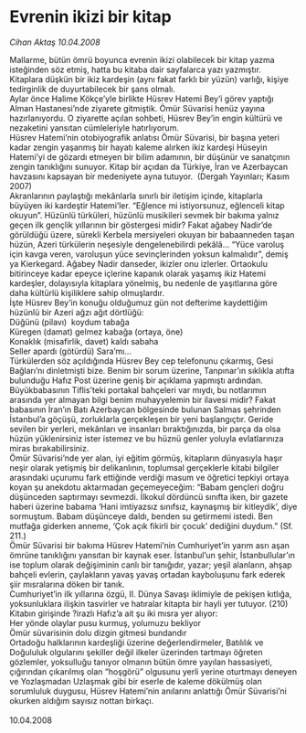 # Evrenin ikizi bir kitap

*Cihan Aktaş 10.04.2008*

<div class="taraf_structure_2col_1zq">
<div class="margen_n">



 <p>Mallarme, bütün ömrü boyunca evrenin ikizi olabilecek bir kitap yazma isteğinden söz etmiş, hatta bu kitaba dair sayfalarca yazı yazmıştır.<br/>
Kitaplara düşkün bir ikiz kardeşin (aynı fakat farklı bir yüzün) varlığı, kişiye tedirginlik de duyurtabilecek bir şans olmalı. <br/>
Aylar önce Halime Kökçe’yle birlikte Hüsrev Hatemi Bey’i görev yaptığı Alman Hastanesi’nde ziyarete gitmiştik. Ömür Süvarisi henüz yayına hazırlanıyordu. O ziyarette açılan sohbeti, Hüsrev Bey’in engin kültürü ve nezaketini yansıtan cümleleriyle hatırlıyorum.<br/>
Hüsrev Hatemi’nin otobiyografik anlatısı Ömür Süvarisi, bir başına yeteri kadar zengin yaşanmış bir hayatı kaleme alırken ikiz kardeşi Hüseyin Hatemi’yi de gözardı etmeyen bir bilim adamının, bir düşünür ve sanatçının zengin tanıklığını sunuyor. Kitap bir açıdan da Türkiye, İran ve Azerbaycan havzasını kapsayan bir medeniyete ayna tutuyor.  (Dergah Yayınları; Kasım 2007)  <br/>
Akranlarının paylaştığı mekânlarla sınırlı bir iletişim içinde, kitaplarla büyüyen iki kardeştir Hatemi’ler. “Eğlence mi istiyorsunuz, eğlenceli kitap okuyun”. Hüzünlü türküleri, hüzünlü musikileri sevmek bir bakıma yalnız geçen ilk gençlik yıllarının bir göstergesi midir? Fakat ağabey Nadir’de görüldüğü üzere, sürekli Kerbela mersiyeleri okuyan bir babaanneden taşan hüzün, Azeri türkülerin neşesiyle dengelenebilirdi pekâlâ... “Yüce varoluş için kavga veren, varoluşun yüce sevinçlerinden yoksun kalmalıdır”, demiş ya Kierkegard. Ağabey Nadir danseder, ikizler onu izlerler. Ortaokulu bitirinceye kadar epeyce içlerine kapanık olarak yaşamış ikiz Hatemi kardeşler, dolayısıyla kitaplara yönelmiş, bu nedenle de yaşıtlarına göre daha kültürlü kişiliklere sahip olmuşlardır. <br/>
İşte Hüsrev Bey’in konuğu olduğumuz gün not defterime kaydettiğim hüzünlü bir Azeri ağzı ağıt dörtlüğü:<br/>
Düğünü (pilavı)  koydum tabağa<br/>
Küregen (damat) gelmez kabağa (ortaya, öne) <br/>
Konaklık (misafirlik, davet) kaldı sabaha<br/>
Seller apardı (götürdü) Sara’mı... <br/>
Türkülerden söz açıldığında Hüsrev Bey cep telefonunu çıkarmış, Gesi Bağları’nı dinletmişti bize. Benim bir sorum üzerine, Tanpınar’ın sıklıkla atıfta bulunduğu Hafız Post üzerine geniş bir açıklama yapmıştı ardından. Büyükbabasının Tiflis’teki portakal bahçeleri var mıydı, bu notlarımın arasında yer almayan bilgi benim muhayyelemin bir ilavesi midir? Fakat babasının İran’ın Batı Azerbaycan bölgesinde bulunan Salmas şehrinden İstanbul’a göçüşü, zorluklarla gerçekleşen bir yeni başlangıçtır. Geride sevilen bir yerleri, mekânları ve insanları bıraktığınızda, bir parça da olsa hüzün yüklenirsiniz ister istemez ve bu hüznü genler yoluyla evlatlarınıza miras bırakabilirsiniz.<br/>
Ömür Süvarisi’nde yer alan, iyi eğitim görmüş, kitapların dünyasıyla haşır neşir olarak yetişmiş bir delikanlının, toplumsal gerçeklerle kitabi bilgiler arasındaki uçurumu fark ettiğinde verdiği masum ve öğretici tepkiyi ortaya koyan şu anekdotu aktarmadan geçemeyeceğim: “Babam gençleri doğru düşünceden saptırmayı sevmezdi. İlkokul dördüncü sınıfta iken, bir gazete haberi üzerine babama ‘Hani imtiyazsız sınıfsız, kaynaşmış bir kitleydik’, diye sormuştum. Babam düşünceye daldı, benden su getirmemi istedi. Ben mutfağa giderken anneme, ‘Çok açık fikirli bir çocuk’ dediğini duydum.” (Sf. 211.) <br/>
Ömür Süvarisi bir bakıma Hüsrev Hatemi’nin Cumhuriyet’in yarım asrı aşan ömrüne tanıklığını yansıtan bir kaynak eser. İstanbul’un şehir, İstanbullular’ın ise toplum olarak değişiminin canlı bir tanığıdır, yazar; yeşil alanların, ahşap bahçeli evlerin, çaylakların yavaş yavaş ortadan kayboluşunu fark ederek şiir mısralarına döken bir tanık. <br/>
Cumhuriyet’in ilk yıllarına özgü, II. Dünya Savaşı iklimiyle de pekişen kıtlığa, yoksunluklara ilişkin tasvirler ve hatıralar kitapta bir hayli yer tutuyor. (210)<br/>
Kitabın girişinde ?irazlı Hafız’a ait şu iki mısra yer alıyor:<br/>
Her yönde olaylar pusu kurmuş, yolumuzu bekliyor<br/>
Ömür süvarisinin dolu dizgin gitmesi bundandır<br/>
Ortadoğu halklarının kardeşliği üzerine değerlendirmeler, Batılılık ve Doğululuk olgularını şekiller değil ilkeler üzerinden tartmayı öğreten gözlemler, yoksulluğu tanıyor olmanın bütün ömre yayılan hassasiyeti, çığırından çıkarılmış olan “hoşgörü” olgusunu yerli yerine oturtmayı deneyen ve Yozlaşmadan Uzlaşmak gibi bir eserle de kaleme dökülmüş olan sorumluluk duygusu, Hüsrev Hatemi’nin anılarını anlattığı Ömür Süvarisi’ni okurken aldığım sayısız nottan birkaçı.<br/>
<br/>
10.04.2008</p>
<br/>
<br/>
<br/>



<br/>


<div id="taraf_not">
</div>

</div>


</div>

